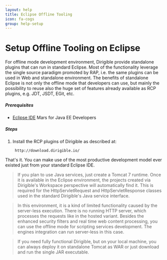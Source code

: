 ```yaml
---
layout: help
title: Eclipse Offline Tooling
icon: fa-cogs
group: help-setup
---
```


Setup Offline Tooling on Eclipse
===




For offline mode development environment, Dirigible provide standalone plugins that can run in standard Eclipse. Most of the functionality leverage the single source paradigm promoted by RAP, i.e. the same plugins can be used in Web and standalone environment. The benefits of standalone Eclipse is not only the offline mode that developers can use, but mainly the possibility to reuse also the huge set of features already available as RCP plugins, e.g. JDT, JSDT, EGit, etc. 

##### Prerequisites

- [Eclipse IDE](https://www.eclipse.org/downloads/packages/eclipse-ide-java-ee-developers/marsr) Mars for Java EE Developers

##### Steps

1. Install the RCP plugins of Dirigible as described at:

		http://download.dirigible.io/

That's it. You can make use of the most productive development model ever existed just from your standard Eclipse IDE.

> If you plan to use Java services, just create a Tomcat 7 runtime. Once it is available in the Eclipse environment, the projects created via Dirigible's Workspace perspective will automatically find it. This is required for the HttpServletRequest and HttpServletResponse classes used in the standard Dirigible's Java service interface.

> In this environment, it is a kind of limited functionality caused by the server-less execution. There is no running HTTP server, which processes the requests like in the hosted variant. Besides the enhanced security filters and real time web content processing, you can use the offline mode for scripting services development. The engines integration can run server-less in this case.

> If you need fully functional Dirigible, but on your local machine, you can always deploy it on standalone Tomcat as WAR or just download and run the single JAR executable.